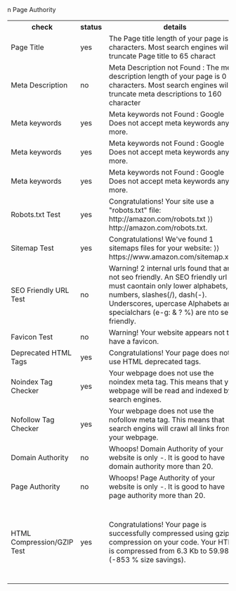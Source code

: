 <html>
<head>
<body>
<table style="width:100%">
  <tr>
    <th>check</th>
    <th>status</th> 
    <th>details</th>
  </tr>
  <tr>
    <td>Page Title</td>
    <td>yes</td> n
    <td>The Page title length of your page is 11 characters. Most search engines will truncate Page title to 65 charact</td>
  </tr>
  <tr>
    <td>Meta Description</td>
    <td>no</td> 
    <td>Meta Description not Found : The meta description length of your page is 0 characters. Most search engines will truncate meta descriptions to 160 character</td>
  </tr>
   <tr>
    <td>Meta keywords</td>
    <td>yes</td> 
    <td>Meta keywords not Found : Google Does not accept meta keywords any more.</td>
  </tr>
  <tr>
    <td>Meta keywords</td>
    <td>yes</td> 
    <td>Meta keywords not Found : Google Does not accept meta keywords any more.</td>
  </tr>
   <tr>
    <td>Meta keywords</td>
    <td>yes</td> 
    <td>Meta keywords not Found : Google Does not accept meta keywords any more.</td>
  </tr>
   <tr>
    <td>Robots.txt Test</td>
    <td>yes</td> 
    <td>Congratulations! Your site use a "robots.txt" file: http://amazon.com/robots.txt
⟩⟩ http://amazon.com/robots.txt.</td>
  </tr>
   <tr>
    <td>Sitemap Test</td>
    <td>yes</td> 
    <td>Congratulations! We've found 1 sitemaps files for your website:
⟩⟩ https://www.amazon.com/sitemap.xml></td>
  </tr>
   <tr>
    <td>SEO Friendly URL Test</td>
    <td>no</td> 
    <td>Warning! 2 internal urls found that are not seo friendly. An SEO friendly url must caontain only lower alphabets, numbers, slashes(/), dash(-). Underscores, upercase Alphabets and specialchars (e-g: & ? %) are nto seo friendly.</td>
    </tr>
     <tr>
    <td>Favicon Test</td>
    <td>no</td> 
    <td>Warning! Your website appears not to have a favicon.</td>
  </tr>
   <tr>
    <td>Deprecated HTML Tags</td>
    <td>yes</td> 
    <td>Congratulations! Your page does not use HTML deprecated tags.</td>
  </tr>
   <tr>
    <td>Noindex Tag Checker</td>
    <td>yes</td> 
    <td>Your webpage does not use the noindex meta tag. This means that your webpage will be read and indexed by search engines.</td>
  </tr>
  <tr>
    <td>Nofollow Tag Checker</td>
    <td>yes</td> 
    <td>Your webpage does not use the nofollow meta tag. This means that search engins will crawl all links from your webpage.</td>
  </tr>
   <tr>
    <td>Domain Authority</td>
    <td>no</td> 
    <td>Whoops! Domain Authority of your website is only -. It is good to have domain authority more than 20.</td>
  Page Authority</tr>
    <tr>
    <td>Page Authority</td>
    <td>no</td> 
    <td>Whoops! Page Authority of your website is only -. It is good to have page authority more than 20.</td>
  </tr>
    <tr>
    <td>HTML Compression/GZIP Test</td>
    <td>yes</td> 
    <td>Congratulations! Your page is successfully compressed using gzip compression on your code. Your HTML is compressed from 6.3 Kb to 59.98 Kb (-853 % size savings).</td>
    <td>This helps ensure a faster loading web page and improved user experience.</td>
  </tr>
  </table>
  </body>
  </head>
  </html>
  
